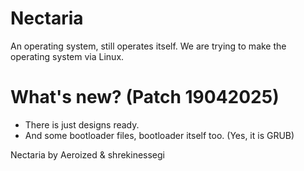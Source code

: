# Nectaria
An operating system, still operates itself. We are trying to make the operating system via Linux.

# What's new? (Patch 19042025)
- There is just designs ready.
- And some bootloader files, bootloader itself too. (Yes, it is GRUB)

Nectaria by Aeroized & shrekinessegi 
